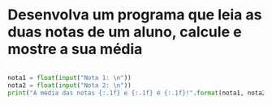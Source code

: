 # Desenvolva um programa que leia as duas notas de um aluno, calcule e mostre a sua média

````python

nota1 = float(input("Nota 1: \n"))
nota2 = float(input("Nota 2: \n"))
print("A média das notas {:.1f} e {:.1f} é {:.1f}!".format(nota1, nota2, ((nota1 + nota2) / 2)))

````

